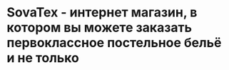 # SovaTex - интернет магазин, в котором вы можете заказать первоклассное постельное бельё и не только
